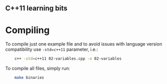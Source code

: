 C++11 learning bits
-------------------



# Compiling

To compile just one example file and to avoid issues with language version 
compatibility use `-std=c++11` parameter, i.e.:
```bash
    c++ -std=c++11 02-variables.cpp -o 02-variables
```


To compile all files, simply run:
```bash
    make binaries
```
